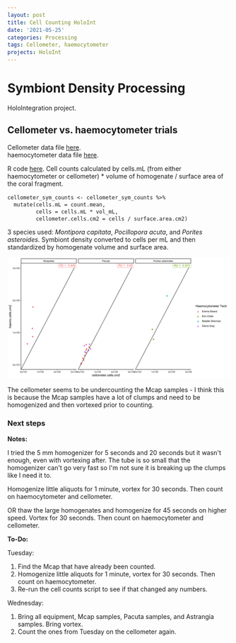 ```yaml
---
layout: post
title: Cell Counting HoloInt
date: '2021-05-25'
categories: Processing
tags: Cellometer, haemocytometer
projects: HoloInt
---
```


# Symbiont Density Processing

HoloIntegration project.

## Cellometer vs. haemocytometer trials

Cellometer data file [here](https://github.com/hputnam/Acclim_Dynamics/blob/master/Physiology_variables/cell-counts-cellometer.csv).  
haemocytometer data file [here](https://github.com/hputnam/Acclim_Dynamics/blob/master/Physiology_variables/cell-counts-haemo.csv).  

R code [here](https://github.com/hputnam/Acclim_Dynamics/blob/master/Scripts/Cell-Counts.Rmd). Cell counts calculated by cells.mL (from either haemocytometer or cellometer) * volume of homogenate / surface area of the coral fragment.

```
cellometer_sym_counts <- cellometer_sym_counts %>%
  mutate(cells.mL = count.mean,
         cells = cells.mL * vol_mL,
         cellometer.cells.cm2 = cells / surface.area.cm2)
```

3 species used: *Montipora capitata*, *Pocillopora acuta*, and *Porites asteroides*. Symbiont density converted to cells per mL and then standardized by homogenate volume and surface area.

![cell](https://github.com/hputnam/Acclim_Dynamics/blob/master/Output/Cellometer-testing.png?raw=true)

The cellometer seems to be undercounting the Mcap samples - I think this is because the Mcap samples have a lot of clumps and need to be homogenized and then vortexed prior to counting.

### Next steps  

**Notes:**

I tried the 5 mm homogenizer for 5 seconds and 20 seconds but it wasn't enough, even with vortexing after. The tube is so small that the homogenizer can't go very fast so I'm not sure it is breaking up the clumps like I need it to.

Homogenize little aliquots for 1 minute, vortex for 30 seconds. Then count on haemocytometer and cellometer.

OR thaw the large homogenates and homogenize for 45 seconds on higher speed. Vortex for 30 seconds. Then count on haemocytometer and cellometer.

**To-Do:**

Tuesday:  
1. Find the Mcap that have already been counted.  
2. Homogenize little aliquots for 1 minute, vortex for 30 seconds. Then count on haemocytometer.  
3. Re-run the cell counts script to see if that changed any numbers.  

Wednesday:  
1. Bring all equipment, Mcap samples, Pacuta samples, and Astrangia samples. Bring vortex.  
2. Count the ones from Tuesday on the cellometer again.
